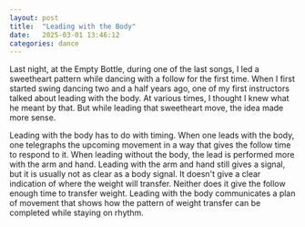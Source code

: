 ```yaml
---
layout: post
title:  "Leading with the Body"
date:   2025-03-01 13:46:12
categories: dance
---
```


Last night, at the Empty Bottle, during one of the last songs, I led a sweetheart pattern while dancing with a follow for the first time.  When I first started swing dancing two and a half years ago, one of my first instructors talked about leading with the body.  At various times, I thought I knew what he meant by that.  But while leading that sweetheart move, the idea made more sense.  

Leading with the body has to do with timing.  When one leads with the body, one telegraphs the upcoming movement in a way that gives the follow time to respond to it.  When leading without the body, the lead is performed more with the arm and hand.  Leading with the arm and hand still gives a signal, but it is usually not as clear as a body signal.  It doesn't give a clear indication of where the weight will transfer. Neither does it give the follow enough time to transfer weight.  Leading with the body communicates a plan of movement that shows how the pattern of weight transfer can be completed while staying on rhythm.
